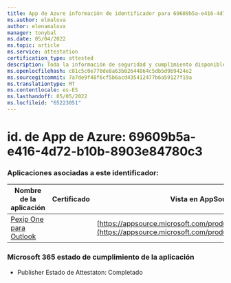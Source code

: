 ```yaml
---
title: App de Azure información de identificador para 69609b5a-e416-4d72-b10b-8903e84780c3
ms.author: elmalova
author: elenamalova
manager: tonybal
ms.date: 05/04/2022
ms.topic: article
ms.service: attestation
certification_type: attested
description: Toda la información de seguridad y cumplimiento disponible para 69609b5a-e416-4d72-b10b-8903e84780c3.
ms.openlocfilehash: c81c5c0e770de8a63b82644864c5db5d9b9424e2
ms.sourcegitcommit: 7a7de9f48f6cf5b6acd435412477b6a59127f19a
ms.translationtype: MT
ms.contentlocale: es-ES
ms.lasthandoff: 05/05/2022
ms.locfileid: "65223051"
---
```

# <a name="azure-app-id-69609b5a-e416-4d72-b10b-8903e84780c3"></a>id. de App de Azure: 69609b5a-e416-4d72-b10b-8903e84780c3


### <a name="apps-associated-with-this-id"></a>Aplicaciones asociadas a este identificador:
| **Nombre de la aplicación** | **Certificado** | **Vista en AppSource** |
|--------------|---------------|-----------------------|
| [Pexip One para Outlook](../forward/WA200003137.md) |  | [https://appsource.microsoft.com/product/office/WA200003137](https://appsource.microsoft.com/product/office/WA200003137) |

### <a name="microsoft-365-app-compliance-status"></a>Microsoft 365 estado de cumplimiento de la aplicación
- Publisher Estado de Attestaton: Completado
